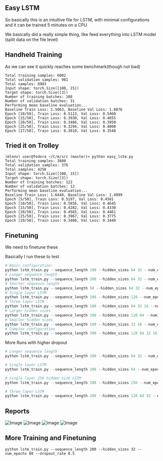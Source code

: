 ## Easy LSTM

So basically this is an intuitive file for LSTM, with minimal configurations and it can be trained 5 minutes on a CPU

We basically did a really simple thing, like feed everything into LSTM model (split data on the file level)

## Handheld Training

As we can see it quickly reaches some benchmark(though not bad)

```
Total training samples: 6002
Total validation samples: 981
Total samples: 6983
Input shape: torch.Size([100, 15])
Target shape: torch.Size([3])
Number of training batches: 188
Number of validation batches: 31
Performing mean baseline evaluation...
Baseline Train Loss: 1.5063, Baseline Val Loss: 1.6076
Epoch [10/50], Train Loss: 0.5113, Val Loss: 0.5460
Epoch [15/50], Train Loss: 0.3930, Val Loss: 0.4855
Epoch [20/50], Train Loss: 0.3466, Val Loss: 0.3950
Epoch [25/50], Train Loss: 0.3294, Val Loss: 0.4008
Epoch [27/50], Train Loss: 0.3010, Val Loss: 0.3548
```

## Tried it on Trolley

```
(mlenv) user@fedora ~/C/m/src (master)> python easy_lstm.py
Total training samples: 3880
Total validation samples: 376
Total samples: 4256
Input shape: torch.Size([100, 15])
Target shape: torch.Size([3])
Number of training batches: 122
Number of validation batches: 12
Performing mean baseline evaluation...
Baseline Train Loss: 1.6448, Baseline Val Loss: 1.4999
Epoch [5/50], Train Loss: 0.5197, Val Loss: 0.4581
Epoch [10/50], Train Loss: 0.5856, Val Loss: 0.4645
Epoch [15/50], Train Loss: 0.4282, Val Loss: 0.4330
Epoch [20/50], Train Loss: 0.4565, Val Loss: 0.4461
Epoch [25/50], Train Loss: 0.3967, Val Loss: 0.3775
Epoch [29/50], Train Loss: 0.3408, Val Loss: 0.3440
```

## Finetuning

We need to finetune these

Basically I run these to test 

```python
# Basic configuration:
python lstm_train.py --sequence_length 100 --hidden_sizes 64 32 --num_epochs 50
# Longer sequence length
python lstm_train.py --sequence_length 200 --hidden_sizes 64 32 --num_epochs 50
# Shorter sequence length
python lstm_train.py --sequence_length 50 --hidden_sizes 64 32 --num_epochs 50
# Single layer LSTM
python lstm_train.py --sequence_length 100 --hidden_sizes 128 --num_epochs 50
# Three-layer LSTM
python lstm_train.py --sequence_length 100 --hidden_sizes 64 32 16 --num_epochs 50
# Larger hidden sizes
python lstm_train.py --sequence_length 100 --hidden_sizes 128 64 --num_epochs 50
# Smaller hidden sizes
python lstm_train.py --sequence_length 100 --hidden_sizes 32 16 --num_epochs 50
# Complex configuration
python lstm_train.py --sequence_length 300 --hidden_sizes 128 64 32 16 --num_epochs 75
```

More Runs with higher dropout

```python
# Longer sequence length
python lstm_train.py --sequence_length 200 --hidden_sizes 64 32 --num_epochs 50 --dropout_rate 0.5

# Single layer LSTM
python lstm_train.py --sequence_length 200 --hidden_sizes 64 --num_epochs 50 --dropout_rate 0.5

# Single layer 256 hidden size LSTM
python lstm_train.py --sequence_length 200 --hidden_sizes 256 --num_epochs 50 --dropout_rate 0.5

# Three-layer LSTM
python lstm_train.py --sequence_length 200 --hidden_sizes 128 64 32 --num_epochs 50 --dropout_rate 0.5
```

## Reports

![Image](https://blog.jimchen.me/8e6da0ef-e749-440d-8a24-939d726c81e2-1723115444353.jpg)
![Image](https://blog.jimchen.me/7abb9b40-a8d4-4d02-be89-81e4deaecef1-1723115455459.jpg)
![Image](https://blog.jimchen.me/c5758ecf-8507-4470-9491-cde9d9e70611-1723115640143.jpg)
![Image](https://blog.jimchen.me/f88b4c2b-d995-4765-86a4-2e0a36a43d83-1723115648368.jpg)


## More Training and Finetuning


```
python lstm_train.py --sequence_length 200 --hidden_sizes 32 --num_epochs 80 --dropout_rate 0.5
```
